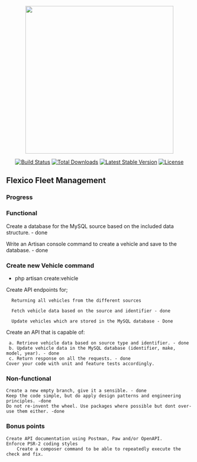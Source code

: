 <p align="center"><a href="https://laravel.com" target="_blank"><img src="https://raw.githubusercontent.com/laravel/art/master/logo-lockup/5%20SVG/2%20CMYK/1%20Full%20Color/laravel-logolockup-cmyk-red.svg" width="400"></a></p>

<p align="center">
<a href="https://travis-ci.org/laravel/framework"><img src="https://travis-ci.org/laravel/framework.svg" alt="Build Status"></a>
<a href="https://packagist.org/packages/laravel/framework"><img src="https://img.shields.io/packagist/dt/laravel/framework" alt="Total Downloads"></a>
<a href="https://packagist.org/packages/laravel/framework"><img src="https://img.shields.io/packagist/v/laravel/framework" alt="Latest Stable Version"></a>
<a href="https://packagist.org/packages/laravel/framework"><img src="https://img.shields.io/packagist/l/laravel/framework" alt="License"></a>
</p>

## Flexico Fleet Management


### Progress

### Functional
Create a database for the MySQL source based on the included data structure. - done

Write an Artisan console command to create a vehicle and save to the database. - done

### Create new Vehicle command
* php artisan create:vehicle

Create API endpoints for;

      Returning all vehicles from the different sources

      Fetch vehicle data based on the source and identifier - done

      Update vehicles which are stored in the MySQL database - Done

Create an API that is capable of:

     a. Retrieve vehicle data based on source type and identifier. - done
     b. Update vehicle data in the MySQL database (identifier, make, model, year). - done
     c. Return response on all the requests. - done
    Cover your code with unit and feature tests accordingly.

### Non-functional

    Create a new empty branch, give it a sensible. - done
    Keep the code simple, but do apply design patterns and engineering principles. -done
    Do not re-invent the wheel. Use packages where possible but dont over-use them either. -done

### Bonus points

    Create API documentation using Postman, Paw and/or OpenAPI.
    Enforce PSR-2 coding styles
        Create a composer command to be able to repeatedly execute the check and fix.
